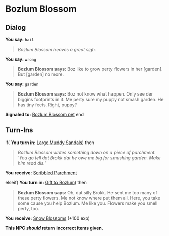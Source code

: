 # Bozlum Blossom
## Dialog

**You say:** `hail`



>*Bozlum Blossom heaves a great sigh.*

**You say:** `wrong`



>**Bozlum Blossom says:** Boz like to grow perty flowers in her [garden]. But [garden] no more.

**You say:** `garden`



>**Bozlum Blossom says:** Boz not know what happen. Only see der biggins footprints in it. Me perty sure my puppy not smash garden. He has tiny feets. Right, puppy?


**Signaled to:**  [Bozlum Blossom pet](/npc/49022)
end

## Turn-Ins



if( **You turn in:** [Large Muddy Sandals](/item/10628)) then


>*Bozlum Blossom writes something down on a piece of parchment. 'You go tell dat Brokk dat he owe me big for smushing garden. Make him read dis.'*


 **You receive:**  [Scribbled Parchment](/item/10629) 

elseif( **You turn in:** [Gift to Bozlum](/item/10630)) then


>**Bozlum Blossom says:** Oh, dat silly Brokk. He sent me too many of these perty flowers. Me not know where put them all. Here, you take some cause you help Bozlum. Me like you. Flowers make you smell perty, too.


 **You receive:**  [Snow Blossoms](/item/10609) (+100 exp)

**This NPC *should* return incorrect items given.**





